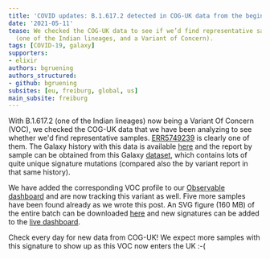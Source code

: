 ```yaml
---
title: 'COVID updates: B.1.617.2 detected in COG-UK data from the beginning of April'
date: '2021-05-11'
tease: We checked the COG-UK data to see if we’d find representative samples of  B.1.617.2
  (one of the Indian lineages, and a Variant of Concern).
tags: [COVID-19, galaxy]
supporters:
- elixir
authors: bgruening
authors_structured:
- github: bgruening
subsites: [eu, freiburg, global, us]
main_subsite: freiburg
---
```


With B.1.617.2 (one of the Indian lineages) now being a Variant Of Concern (VOC), we checked the COG-UK data that we have been analyzing to
see whether we'd find representative samples. [ERR5749239](https://www.ebi.ac.uk/ena/browser/view/ERR5749239) is clearly one of them.
The Galaxy history with this data is available [here](https://usegalaxy.eu/histories/view?id=8f40d62f763c7d12) and the report by sample can be obtained from this Galaxy [dataset](https://usegalaxy.eu/datasets/11ac94870d0bb33a7d64e518c57e6180/display?to_ext=tabular), which contains lots of quite unique signature mutations (compared also the by variant report in that same history).
 
We have added the corresponding VOC profile to our [Observable dashboard](https://observablehq.com/@spond/sars-cov-2-cog-uk)
and are now tracking this variant as well. Five more samples have been found already as we wrote this post. An SVG figure (160 MB) of the entire batch can be downloaded [here](https://usegalaxy.eu/datasets/11ac94870d0bb33aca844508c6c7a320/display?to_ext=svg) and new signatures can be added to the [live dashboard](https://observablehq.com/@spond/sars-cov-2-cog-uk).

Check every day for new data from COG-UK! We expect more samples with this signature to show up as this VOC now enters the UK :-(

